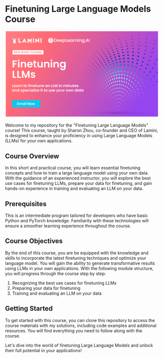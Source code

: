 # Finetuning Large Language Models Course

![ScreenShot](cover.png)

Welcome to my repository for the "Finetuning Large Language Models" course! This course, taught by Sharon Zhou, co-founder and CEO of Lamini, is designed to enhance your proficiency in using Large Language Models (LLMs) for your own applications.

## Course Overview

In this short and practical course, you will learn essential finetuning concepts and how to train a large language model using your own data. With the guidance of an experienced instructor, you will explore the best use cases for finetuning LLMs, prepare your data for finetuning, and gain hands-on experience in training and evaluating an LLM on your data.

## Prerequisites

This is an intermediate program tailored for developers who have basic Python and PyTorch knowledge. Familiarity with these technologies will ensure a smoother learning experience throughout the course.

## Course Objectives

By the end of this course, you are be equipped with the knowledge and skills to incorporate the latest finetuning techniques and optimize your language model. You will gain the ability to generate transformative results using LLMs in your own applications. With the following module structure, you will progress through the course step by step:

1. Recognizing the best use cases for finetuning LLMs
2. Preparing your data for finetuning
3. Training and evaluating an LLM on your data

## Getting Started

To get started with this course, you can clone this repository to access the course materials with my solutions, including code examples and additional resources. You will find everything you need to follow along with the course.

Let's dive into the world of finetuning Large Language Models and unlock their full potential in your applications!